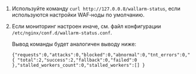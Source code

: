 1.  Используйте команду `curl http://127.0.0.8/wallarm-status`, если используются настройки WAF‑ноды по умолчанию. 
2.  Если мониторинг настроен иначе, см. файл конфигурации `/etc/nginx/conf.d/wallarm‑status.conf`.

    Вывод команды будет аналогичен выводу ниже:
    ```
    {"requests":0,"attacks":0,"blocked":0,"abnormal":0,"tnt_errors":0,"api_errors":0,"requests_lost":0,"segfaults":0,"memfaults":0,"softmemfaults":0,"time_detect":0,"db_id":46,"lom_id":4,"proton_instances": { "total":2,"success":2,"fallback":0,"failed":0 },"stalled_workers_count":0,"stalled_workers":[] }
    ```